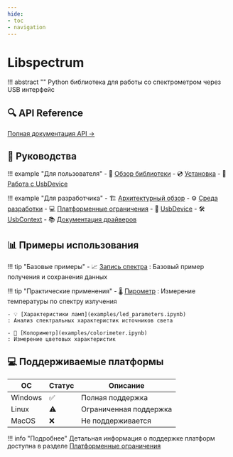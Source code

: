 ```yaml
---
hide:
- toc
- navigation
---
```


# Libspectrum

!!! abstract ""
    Python библиотека для работы со спектрометром через USB интерфейс

## 🔍 API Reference

[Полная документация API →](reference.md)

## 📖 Руководства

!!! example "Для пользователя"
    - 📘 [Обзор библиотеки](user-docs/overview.md)
    - 💿 [Установка](user-docs/installation.md)
    - 🔌 [Работа с UsbDevice](user-docs/usb-device.md)

!!! example "Для разработчика"
    - 🏗️ [Архитектурный обзор](dev-docs/architecture.md)
    - ⚙️ [Среда разработки](dev-docs/develop-environment.md)
    - 💻 [Платформенные ограничения](dev-docs/platform-limitations.md)
    - 🔧 [UsbDevice](dev-docs/usb-device.md)
    - 🛠️ [UsbContext](dev-docs/usb-context.md)
    - 📚 [Документация драйверов](dev-docs/driver-docs.md)

## 📊 Примеры использования

!!! tip "Базовые примеры"
    - 📈 [Запись спектра](examples/record_spectrum.ipynb)
    : Базовый пример получения и сохранения данных

!!! tip "Практические применения"
    - 🌡️ [Пирометр](examples/pyrometer.ipynb)
    : Измерение температуры по спектру излучения

    - 💡 [Характеристики ламп](examples/led_parameters.ipynb)
    : Анализ спектральных характеристик источников света
    
    - 🎨 [Колориметр](examples/colorimeter.ipynb)
    : Измерение цветовых характеристик

## 💻 Поддерживаемые платформы

| ОС | Статус | Описание |
|----|--------|----------|
| Windows | ✅ | Полная поддержка |
| Linux | ⚠️ | Ограниченная поддержка |
| MacOS | ❌ | Не поддерживается |

!!! info "Подробнее"
    Детальная информация о поддержке платформ доступна в разделе [Платформенные ограничения](dev-docs/platform-limitations.md)
